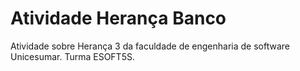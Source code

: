 # Atividade Herança Banco

Atividade sobre Herança 3 da faculdade de engenharia de software Unicesumar. Turma ESOFT5S.
